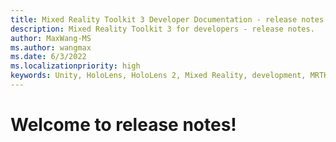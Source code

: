 ```yaml
---
title: Mixed Reality Toolkit 3 Developer Documentation - release notes
description: Mixed Reality Toolkit 3 for developers - release notes.
author: MaxWang-MS
ms.author: wangmax
ms.date: 6/3/2022
ms.localizationpriority: high
keywords: Unity, HoloLens, HoloLens 2, Mixed Reality, development, MRTK3, release notes
---
```


# Welcome to release notes!